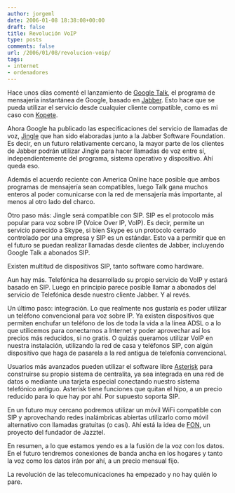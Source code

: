 ```yaml
---
author: jorgeml
date: 2006-01-08 18:38:08+00:00
draft: false
title: Revolución VoIP
type: posts
comments: false
url: /2006/01/08/revolucion-voip/
tags:
- internet
- ordenadores
---
```


Hace unos días comenté el lanzamiento de [Google Talk](http://talk.google.com), el programa de mensajería instantánea de Google, basado en [Jabber](http://www.jabber.org). Esto hace que se pueda utilizar el servicio desde cualquier cliente compatible, como es mi caso con [Kopete](http://kopete.kde.org).

Ahora Google ha publicado las especificaciones del servicio de llamadas de voz, [Jingle](http://http://code.google.com/apis/talk/index.html) que han sido elaboradas junto a la Jabber Software Foundation. Es decir, en un futuro relativamente cercano, la mayor parte de los clientes de Jabber podrán utilizar Jingle para hacer llamadas de voz entre sí, independientemente del programa, sistema operativo y dispositivo. Ahí queda eso.

Además el acuerdo reciente con America Online hace posible que ambos programas de mensajería sean compatibles, luego Talk gana muchos enteros al poder comunicarse con la red de mensajería más importante, al menos al otro lado del charco.

Otro paso más: Jingle será compatible con SIP. SIP es el protocolo más popular para voz sobre IP (Voice Over IP, VoIP). Es decir, permite un servicio parecido a Skype, si bien Skype es un protocolo cerrado controlado por una empresa y SIP es un estándar. Esto va a permitir que en el futuro se puedan realizar llamadas desde clientes de Jabber, incluyendo Google Talk a abonados SIP.

Existen multitud de dispositivos SIP, tanto software como hardware.

Aun hay más. Telefónica ha desarrollado su propio servicio de VoIP y estará basado en SIP. Luego en principio parece posible llamar a abonados del servicio de Telefónica desde nuestro cliente Jabber. Y al revés.

Un último paso: integración. Lo que realmente nos gustaría es poder utilizar un teléfono convencional para voz sobre IP. Ya existen dispositivos que permiten enchufar un teléfono de los de toda la vida a la línea ADSL o a lo que utilicemos para conectarnos a Internet y poder aprovechar así los precios más reducidos, si no gratis. O quizás queramos utilizar VoIP en nuestra instalación, utilizando la red de casa y teléfonos SIP, con algún dispositivo que haga de pasarela a la red antigua de telefonía convencional.

Usuarios más avanzados pueden utilizar el software libre [Asterisk](http://www.asterisk.org) para construirse su propio sistema de centralita, ya sea integrada en una red de datos o mediante una tarjeta especial conectando nuestro sistema telefónico antiguo. Asterisk tiene funciones que quitan el hipo, a un precio reducido para lo que hay por ahí. Por supuesto soporta SIP.

En un futuro muy cercano podremos utilizar un móvil WiFi compatible con SIP y aprovechando redes inalámbricas abiertas utilizarlo como móvil alternativo con llamadas gratuitas (o casi). Ahí está la idea de [FON](http://www.fon.es), un proyecto del fundador de Jazztel.

En resumen, a lo que estamos yendo es a la fusión de la voz con los datos. En el futuro tendremos conexiones de banda ancha en los hogares y tanto la voz como los datos irán por ahí, a un precio mensual fijo.

La revolución de las telecomunicaciones ha empezado y no hay quién lo pare.
